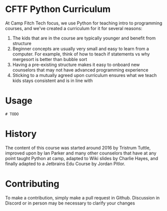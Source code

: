 # CFTF Python Curriculum

At Camp Fitch Tech focus, we use Python for
teaching intro to programming courses, and we've 
created a curriculum for it for several reasons:

1. The kids that are in the course are typically
   younger and benefit from structure
2. Beginner concepts are usually very small
   and easy to learn from a computer. For example,
   think of how to teach if statements vs why mergesort is
   better than bubble sort
3. Having a pre-existing structure makes it easy to onboard
   new counselors that may not have advanced programming experience
4. Sticking to a mutually agreed upon curriculum ensures
   what we teach kids stays consistent and is in line with
   
# Usage

`# TODO`

# History 

The content of this course was started around 2016
by Tristrum Tuttle, improved upon by Ian Parker and
many other counselors that have at any point taught Python
at camp, adapted to Wiki slides by Charlie Hayes,
and finally adapted to a Jetbrains Edu Course by 
Jordan Pitlor.

# Contributing

To make a contribution, simply make a pull request in
Github. Discussion in Discord or in person may be necessary
to clarify your changes
